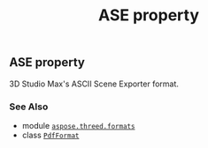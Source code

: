 ﻿---
title: ASE property
second_title: Aspose.3D for Python via .NET API References
description: 
type: docs
weight: 100
url: /aspose.threed.formats/pdfformat/ase/
is_root: false
---

## ASE property


3D Studio Max's ASCII Scene Exporter format.

### See Also
* module [`aspose.threed.formats`](../../)
* class [`PdfFormat`](/3d/python-net/aspose.threed.formats/pdfformat)
